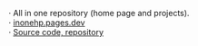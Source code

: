 

· All in one repository (home page and projects).   
· [inonehp.pages.dev](https://inonehp.pages.dev/)   
· [Source code, repository](https://github.com/inonehp/inonehp.pages.dev)  




<!--
**inonehp/inonehp** is a ✨ _special_ ✨ repository because its `README.md` (this file) appears on your GitHub profile.

Here are some ideas to get you started:

- 🔭 I’m currently working on ...
- 🌱 I’m currently learning ...
- 👯 I’m looking to collaborate on ...
- 🤔 I’m looking for help with ...
- 💬 Ask me about ...
- 📫 How to reach me: ...
- 😄 Pronouns: ...
- ⚡ Fun fact: ...
-->


